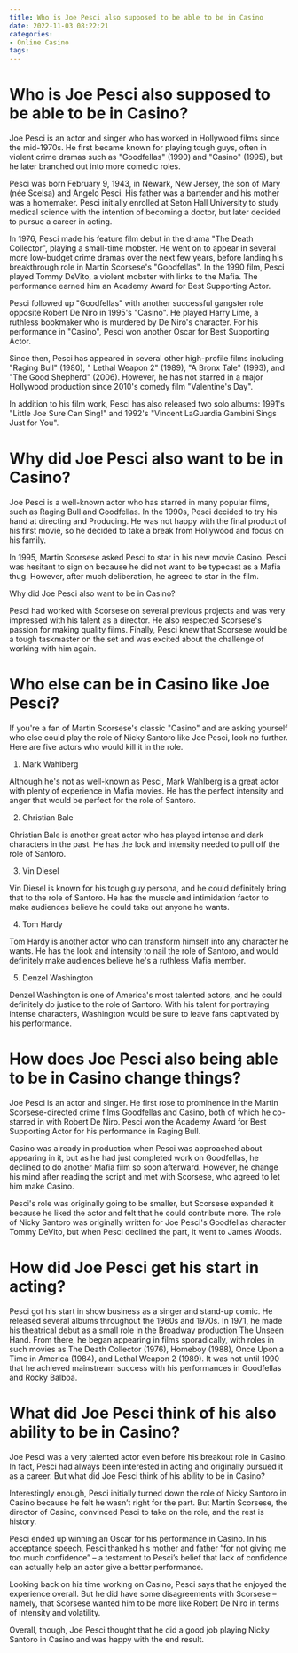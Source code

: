 ```yaml
---
title: Who is Joe Pesci also supposed to be able to be in Casino
date: 2022-11-03 08:22:21
categories:
- Online Casino
tags:
---
```



#  Who is Joe Pesci also supposed to be able to be in Casino?

Joe Pesci is an actor and singer who has worked in Hollywood films since the mid-1970s. He first became known for playing tough guys, often in violent crime dramas such as "Goodfellas" (1990) and "Casino" (1995), but he later branched out into more comedic roles.

Pesci was born February 9, 1943, in Newark, New Jersey, the son of Mary (née Scelsa) and Angelo Pesci. His father was a bartender and his mother was a homemaker. Pesci initially enrolled at Seton Hall University to study medical science with the intention of becoming a doctor, but later decided to pursue a career in acting.

In 1976, Pesci made his feature film debut in the drama "The Death Collector", playing a small-time mobster. He went on to appear in several more low-budget crime dramas over the next few years, before landing his breakthrough role in Martin Scorsese's "Goodfellas". In the 1990 film, Pesci played Tommy DeVito, a violent mobster with links to the Mafia. The performance earned him an Academy Award for Best Supporting Actor.

Pesci followed up "Goodfellas" with another successful gangster role opposite Robert De Niro in 1995's "Casino". He played Harry Lime, a ruthless bookmaker who is murdered by De Niro's character. For his performance in "Casino", Pesci won another Oscar for Best Supporting Actor.

Since then, Pesci has appeared in several other high-profile films including "Raging Bull" (1980), " Lethal Weapon 2" (1989), "A Bronx Tale" (1993), and "The Good Shepherd" (2006). However, he has not starred in a major Hollywood production since 2010's comedy film "Valentine's Day".

In addition to his film work, Pesci has also released two solo albums: 1991's "Little Joe Sure Can Sing!" and 1992's "Vincent LaGuardia Gambini Sings Just for You".

#  Why did Joe Pesci also want to be in Casino?

Joe Pesci is a well-known actor who has starred in many popular films, such as Raging Bull and Goodfellas. In the 1990s, Pesci decided to try his hand at directing and Producing. He was not happy with the final product of his first movie, so he decided to take a break from Hollywood and focus on his family.

In 1995, Martin Scorsese asked Pesci to star in his new movie Casino. Pesci was hesitant to sign on because he did not want to be typecast as a Mafia thug. However, after much deliberation, he agreed to star in the film.

Why did Joe Pesci also want to be in Casino?

Pesci had worked with Scorsese on several previous projects and was very impressed with his talent as a director. He also respected Scorsese's passion for making quality films. Finally, Pesci knew that Scorsese would be a tough taskmaster on the set and was excited about the challenge of working with him again.

#  Who else can be in Casino like Joe Pesci?

If you're a fan of Martin Scorsese's classic "Casino" and are asking yourself who else could play the role of Nicky Santoro like Joe Pesci, look no further. Here are five actors who would kill it in the role.

1) Mark Wahlberg

Although he's not as well-known as Pesci, Mark Wahlberg is a great actor with plenty of experience in Mafia movies. He has the perfect intensity and anger that would be perfect for the role of Santoro.

2) Christian Bale

Christian Bale is another great actor who has played intense and dark characters in the past. He has the look and intensity needed to pull off the role of Santoro.

3) Vin Diesel

Vin Diesel is known for his tough guy persona, and he could definitely bring that to the role of Santoro. He has the muscle and intimidation factor to make audiences believe he could take out anyone he wants.

4) Tom Hardy

Tom Hardy is another actor who can transform himself into any character he wants. He has the look and intensity to nail the role of Santoro, and would definitely make audiences believe he's a ruthless Mafia member.

5) Denzel Washington

Denzel Washington is one of America's most talented actors, and he could definitely do justice to the role of Santoro. With his talent for portraying intense characters, Washington would be sure to leave fans captivated by his performance.

#  How does Joe Pesci also being able to be in Casino change things?

Joe Pesci is an actor and singer. He first rose to prominence in the Martin Scorsese-directed crime films Goodfellas and Casino, both of which he co-starred in with Robert De Niro. Pesci won the Academy Award for Best Supporting Actor for his performance in Raging Bull.

Casino was already in production when Pesci was approached about appearing in it, but as he had just completed work on Goodfellas, he declined to do another Mafia film so soon afterward. However, he change his mind after reading the script and met with Scorsese, who agreed to let him make Casino.

Pesci's role was originally going to be smaller, but Scorsese expanded it because he liked the actor and felt that he could contribute more. The role of Nicky Santoro was originally written for Joe Pesci's Goodfellas character Tommy DeVito, but when Pesci declined the part, it went to James Woods.

# How did Joe Pesci get his start in acting?

Pesci got his start in show business as a singer and stand-up comic. He released several albums throughout the 1960s and 1970s. In 1971, he made his theatrical debut as a small role in the Broadway production The Unseen Hand. From there, he began appearing in films sporadically, with roles in such movies as The Death Collector (1976), Homeboy (1988), Once Upon a Time in America (1984), and Lethal Weapon 2 (1989). It was not until 1990 that he achieved mainstream success with his performances in Goodfellas and Rocky Balboa.

#  What did Joe Pesci think of his also ability to be in Casino?

Joe Pesci was a very talented actor even before his breakout role in Casino. In fact, Pesci had always been interested in acting and originally pursued it as a career. But what did Joe Pesci think of his ability to be in Casino?

Interestingly enough, Pesci initially turned down the role of Nicky Santoro in Casino because he felt he wasn’t right for the part. But Martin Scorsese, the director of Casino, convinced Pesci to take on the role, and the rest is history.

Pesci ended up winning an Oscar for his performance in Casino. In his acceptance speech, Pesci thanked his mother and father “for not giving me too much confidence” – a testament to Pesci’s belief that lack of confidence can actually help an actor give a better performance.

Looking back on his time working on Casino, Pesci says that he enjoyed the experience overall. But he did have some disagreements with Scorsese – namely, that Scorsese wanted him to be more like Robert De Niro in terms of intensity and volatility.

Overall, though, Joe Pesci thought that he did a good job playing Nicky Santoro in Casino and was happy with the end result.